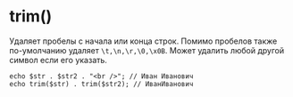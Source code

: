# trim()
Удаляет пробелы с начала или конца строк. Помимо пробелов также по-умолчанию удаляет `\t,\n,\r,\0,\x0B`. Может удалить любой другой символ если его указать.

    echo $str . $str2 . "<br />"; // Иван Иванович
    echo trim($str) . trim($str2); // ИванИванович
